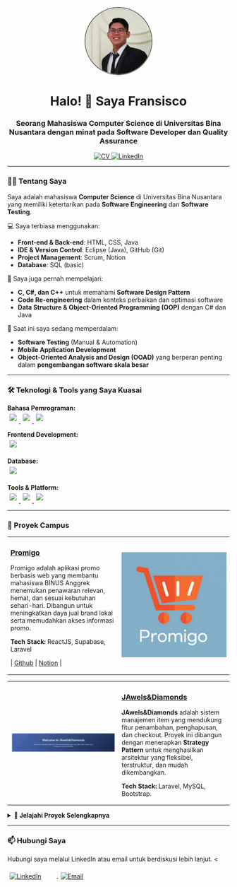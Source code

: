<p align="center">
  <p align="center">
  <img src="asset/fotoProfile.png" alt="Foto Profil Saya" style="border-radius: 50%; width: 150px; height: 150px; object-fit: cover; border: 2px solid #212514ad;">
</p>
<h1 align="center">Halo! 👋 Saya Fransisco</h1>
<h3 align="center">Seorang Mahasiswa Computer Science di Universitas Bina Nusantara dengan minat pada Software Developer dan Quality Assurance</h3>

<p align="center">
  <a href="https://drive.google.com/file/d/1NBnmfolgCUMKxEhtaDDTsTOsyqNhME_u/view?usp=sharing" download="CV-Fransisco.pdf">
    <img src="https://img.shields.io/badge/My_CV-000000?style=for-the-badge&logo=document&logoColor=white" alt="CV">
  </a>
  <a href="https://www.linkedin.com/in/fransiscoskw/" target="_blank">
    <img src="https://img.shields.io/badge/LinkedIn-0A66C2?style=for-the-badge&logo=linkedin&logoColor=white" alt="LinkedIn">
  </a>
</p>

---

### 👨‍💻 Tentang Saya

<p>
  Saya adalah mahasiswa <b>Computer Science</b> di Universitas Bina Nusantara 
  yang memiliki ketertarikan pada <b>Software Engineering</b> dan <b>Software Testing</b>.
</p>

<p>
  💻 Saya terbiasa menggunakan:
  <ul>
    <li><b>Front-end & Back-end</b>: HTML, CSS, Java</li>
    <li><b>IDE & Version Control</b>: Eclipse (Java), GitHub (Git)</li>
    <li><b>Project Management</b>: Scrum, Notion</li>
    <li><b>Database</b>: SQL (basic)</li>
  </ul>
</p>

<p>
  🧩 Saya juga pernah mempelajari:
  <ul>
    <li><b>C, C#, dan C++</b> untuk memahami <b>Software Design Pattern</b></li>
    <li><b>Code Re-engineering</b> dalam konteks perbaikan dan optimasi software</li>
    <li><b>Data Structure & Object-Oriented Programming (OOP)</b> dengan C# dan Java</li>
  </ul>
</p>

<p>
  📱 Saat ini saya sedang memperdalam:
  <ul>
    <li><b>Software Testing</b> (Manual & Automation)</li>
    <li><b>Mobile Application Development</b></li>
    <li><b>Object-Oriented Analysis and Design (OOAD)</b> yang berperan penting 
        dalam <b>pengembangan software skala besar</b></li>
  </ul>
</p>



---

### 🛠️ Teknologi & Tools yang Saya Kuasai

<p align="left">
  <b>Bahasa Pemrograman:</b><br>
  <a href="https://www.java.com/" target="_blank">
    <img style="margin: 5px;" src="https://img.shields.io/badge/Java-007396?style=for-the-badge&logo=java&logoColor=white" />
  </a>
  <a href="https://learn.microsoft.com/en-us/dotnet/csharp/" target="_blank">
    <img style="margin: 5px;" src="https://img.shields.io/badge/C%23-239120?style=for-the-badge&logo=c-sharp&logoColor=white" />
  </a>
  <a href="https://isocpp.org/" target="_blank">
    <img style="margin: 5px;" src="https://img.shields.io/badge/C++-00599C?style=for-the-badge&logo=c%2B%2B&logoColor=white" />
  </a>

  <b>Frontend Development:</b><br>
  <a href="https://tailwindcss.com/" target="_blank">
    <img style="margin: 5px;" src="https://img.shields.io/badge/Tailwind_CSS-38B2AC?style=for-the-badge&logo=tailwind-css&logoColor=white" />
  </a>

  <b>Database:</b><br>
  <a href="https://www.mysql.com/" target="_blank">
    <img style="margin: 5px;" src="https://img.shields.io/badge/MySQL-4479A1?style=for-the-badge&logo=mysql&logoColor=white" />
  </a>

  <b>Tools & Platform:</b><br>
  <a href="https://github.com/" target="_blank">
    <img style="margin: 5px;" src="https://img.shields.io/badge/GitHub-181717?style=for-the-badge&logo=github&logoColor=white" />
  </a>
  <a href="https://www.figma.com/" target="_blank">
    <img style="margin: 5px;" src="https://img.shields.io/badge/Figma-F24E1E?style=for-the-badge&logo=figma&logoColor=white" />
  </a>
  <a href="https://www.notion.so/" target="_blank">
    <img style="margin: 5px;" src="https://img.shields.io/badge/Notion-000000?style=for-the-badge&logo=notion&logoColor=white" />
  </a>
</p>


---
### 🚀 Proyek Campus

<table width="100%">
  <tr>
    <td width="50%">
      <h3><a href="https://bit.ly/4l5uwp6">Promigo</a></h3>
      <p>
        Promigo adalah aplikasi promo berbasis web yang membantu mahasiswa BINUS Anggrek menemukan penawaran relevan, hemat, dan sesuai kebutuhan sehari-hari. Dibangun untuk meningkatkan daya jual brand lokal serta memudahkan akses informasi promo.
      </p>
      <p>
        <strong>Tech Stack:</strong> ReactJS, Supabase, Laravel
      </p>
      <p>
        | <a href="https://bit.ly/3FZMhHz">Github</a> | <a href="https://bit.ly/4l5uwp6">Notion</a> |
      </p>
    </td>
    <td width="50%">
      <a href="https://link-demo-live-proyek-anda.com">
        <img src="asset/prominggo.jpg" alt="Demo Proyek 1" width="100%">
      </a>
    </td>
  </tr>
</table>

<table width="100%">
  <tr>
    <td width="50%">
       <a href="https://github.com/Feanken/Proyek_Pattern_Software_Design.git">
        <img src="asset/jawel&diamond.png" alt="Demo Proyek 2" width="100%">
      </a>
    </td>
    <td width="50%">
      <h3><a href="https://github.com/username-anda/nama-proyek-2">JAwels&Diamonds</a></h3>
      <p><strong>JAwels&Diamonds</strong> adalah sistem manajemen item yang mendukung fitur penambahan, penghapusan, dan checkout. Proyek ini dibangun dengan menerapkan <strong>Strategy Pattern</strong> untuk menghasilkan arsitektur yang fleksibel, terstruktur, dan mudah dikembangkan.</p>
      <p>
        <strong>Tech Stack:</strong> Laravel, MySQL, Bootstrap.
      </p>
    </td>
  </tr>
</table>

<details>
  <summary><strong>📄 Jelajahi Proyek Selengkapnya</strong></summary>
  
  <br>
  <table width="100%">
    <tr>
      <td width="50%">
        <a href="https://drive.google.com/drive/folders/1lXHBlc7O2RNH4PZBO6qLio90aBSur4Cg?usp=drive_link">
          <img src="asset/Project_AI.jpg" alt="Project 3" width="100%">
        </a>
      </td>
      <td width="50%">
        <h3><a href="https://drive.google.com/drive/folders/1lXHBlc7O2RNH4PZBO6qLio90aBSur4Cg?usp=drive_link">Automatic Licences Number plate Recognition System Project</a></h3>
        <p>
          Sebuah proyek membuat prototype dari sebuah AI untuk mengenali nomor plate pada sebuah kendaraan.
        </p>
        <p>
          <strong>Tech Stack:</strong> Python
        </p>
        <p>
        | <a href="https://drive.google.com/drive/folders/1d2sterNA-lNCEtgtO-kiX3nu87JwgI4A?usp=drive_link">Code</a> | <a href="https://drive.google.com/drive/folders/1lXHBlc7O2RNH4PZBO6qLio90aBSur4Cg?usp=drive_link">Documetation</a> |
      </p>
      </td>
    </tr>
  </table>

  <table width="100%">
    <tr>
      <td width="50%">
        <h3><a href="https://www.figma.com/proto/eDqUFcYOg39vRn5vtabPbP/Figma-HCI?node-id=1-3&p=f&t=qRGJ9P7BjC0fLwiF-1&scaling=min-zoom&content-scaling=fixed&page-id=0%3A1&starting-point-node-id=1%3A3">Project UI/UX Pariwisata Indonesia</a></h3>
        <p>
         Merancang antarmuka dan pengalaman pengguna untuk website yang menyoroti keberagaman Indonesia, termasuk acara, budaya, keunikan, dan kuliner.
        </p>
        <p>
          <strong>Tech Stack:</strong> Figma
        </p>
        <p>
        | <a href="https://www.figma.com/proto/eDqUFcYOg39vRn5vtabPbP/Figma-HCI?node-id=1-3&p=f&t=qRGJ9P7BjC0fLwiF-1&scaling=min-zoom&content-scaling=fixed&page-id=0%3A1&starting-point-node-id=1%3A3">Lec Figma</a> | <a href="https://drive.google.com/file/d/1tCvhCuushn8aUPfjmDdXk0x43Afh694W/view?usp=sharing">Lec PPT</a> | 
      </p>
      </td>
      <td width="50%">
        <a href="https://drive.google.com/drive/folders/1lXHBlc7O2RNH4PZBO6qLio90aBSur4Cg?usp=drive_link">
          <img src="asset/Project_HCI_LEC.png" alt="Project 3" width="100%">
        </a>
      </td>
    </tr>
  </table>

  <table width="100%">
    <tr>
      <td width="50%">
        <a href="https://www.figma.com/proto/lr3KauIxPFvJmG0qExRmwn/Untitled?node-id=3-4&starting-point-node-id=3%3A4">
          <img src="asset/Project_HCI_Lab.png" alt="Project 3" width="100%">
        </a>
      </td>
      <td width="50%">
        <h3><a href="https://www.figma.com/proto/lr3KauIxPFvJmG0qExRmwn/Untitled?node-id=3-4&starting-point-node-id=3%3A4">Project UI/UX DiamondCuts Motors</a></h3>
        <p>
          Diamondcut adalah proyek tugas akhir berupa pengembangan website frontend untuk menampilkan informasi perusahaan, showroom, serta daftar mobil.
        </p>
        <p>
          <strong>Tech Stack:</strong> Figma, HTML, CSS, Javascript
        </p>
      </td>
    </tr>
  </table>

  </details>


---
<!--
### 📊 Statistik GitHub Saya
<p align="center">
  <img align="center" src="https://github-readme-stats.vercel.app/api?username=username-anda&show_icons=true&locale=en&theme=radical" alt="Statistik GitHub [Nama Anda]" />
  <img align="center" src="https://github-readme-stats.vercel.app/api/top-langs/?username=username-anda&layout=compact&locale=en&theme=radical" alt="Bahasa Pemrograman Teratas [Nama Anda]" />
</p>

---
-->


### 📫 Hubungi Saya
<p align="left">
Hubungi saya melalui LinkedIn atau email untuk berdiskusi lebih lanjut.
<<br><br>
<a href="https://www.linkedin.com/in/fransiscoskw/" target="_blank">
  <img align="center" 
       src="https://raw.githubusercontent.com/rahuldkjain/github-profile-readme-generator/master/src/images/icons/Social/linked-in-alt.svg" 
       alt="LinkedIn" width="60" height="60"
       style="padding:5px; margin-right:30px;" />
</a>
<a href="mailto:fransisco001@binus.ac.id" target="_blank">
  <img align="center" 
       src="https://cdn-icons-png.flaticon.com/512/281/281769.png" 
       alt="Email" width="60" height="60"
       style="padding:5px; margin-right:15px;" />
</a>


